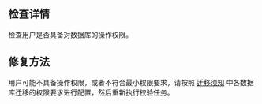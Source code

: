 
## 检查详情
检查用户是否具备对数据库的操作权限。 

## 修复方法
用户可能不具备操作权限，或者不符合最小权限要求，请按照 [迁移须知](https://cloud.tencent.com/document/product/571/58688) 中各数据库迁移的权限要求进行配置，然后重新执行校验任务。

